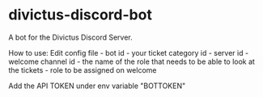 # divictus-discord-bot
A bot for the Divictus Discord Server.

How to use:
Edit config file 
    - bot id
    - your ticket category id
    - server id
    - welcome channel id 
    - the name of the role that needs to be able to look at the tickets
    - role to be assigned on welcome


Add the API TOKEN under env variable "BOTTOKEN"